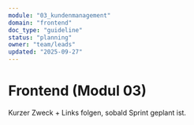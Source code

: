 ```yaml
---
module: "03_kundenmanagement"
domain: "frontend"
doc_type: "guideline"
status: "planning"
owner: "team/leads"
updated: "2025-09-27"
---
```

# Frontend (Modul 03)
Kurzer Zweck + Links folgen, sobald Sprint geplant ist.
